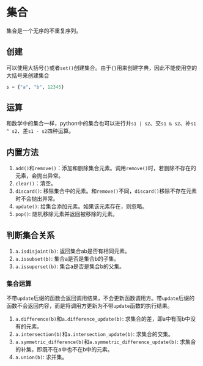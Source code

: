 # 集合

集合是一个无序的不重复序列。

## 创建

可以使用大括号`{}`或者`set()`创建集合。由于`{}`用来创建字典，因此不能使用空的大括号来创建集合
```python
s = {"a", "b", 12345}
```

## 运算

和数学中的集合一样，python中的集合也可以进行并`s1 | s2`、交`s1 & s2`、补`s1 ^ s2`、差`s1 - s2`四种运算。

## 内置方法

1. `add()`和`remove()`：添加和删除集合元素。调用`remove()`时，若删除不存在的元素，会抛出异常。
2. `clear()`：清空。
3. `discard()`: 移除集合中的元素。和`remove()`不同，`discard()`移除不存在元素时不会抛出异常。
4. `update()`: 给集合添加元素。如果该元素存在，则忽略。
5. `pop()`: 随机移除元素并返回被移除的元素。

## 判断集合关系

1. `a.isdisjoint(b)`: 返回集合ab是否有相同元素。
2. `a.issubset(b)`: 集合a是否是集合b的子集。
3. `a.issuperset(b)`: 集合a是否是集合b的父集。

### 集合运算

不带`update`后缀的函数会返回调用结果，不会更新函数调用方。带`update`后缀的函数不会返回内容，而是将调用方更新为不带`update`函数的执行结果。

1. `a.difference(b)`和`a.difference_update(b)`: 求集合的差，即a中有而b中没有的元素。
2. `a.intersection(b)`和`a.intersection_update(b)`: 求集合的交集。
3. `a.symmetric_difference(b)`和`a.symmetric_difference_update(b)`: 求集合的补集，即既不在a中也不在b中的元素。
4. `a.union(b)`: 求并集。
